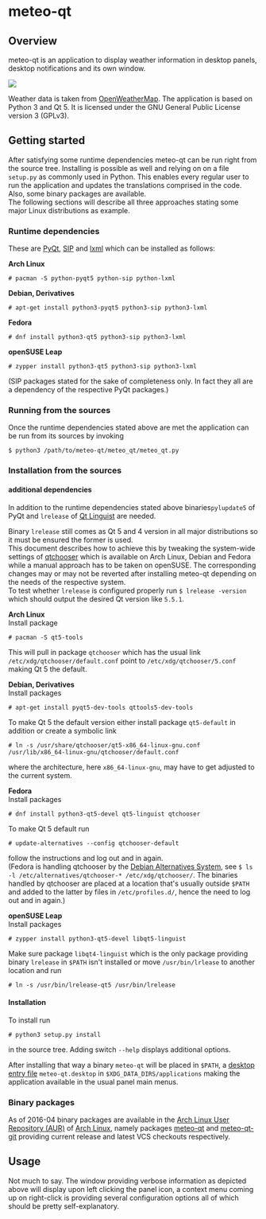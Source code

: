 # meteo-qt

## Overview

meteo-qt is an application to display weather information in desktop panels, desktop notifications
and its own window.

![](https://raw.github.com/dglent/meteo-qt/master/meteo-qt.png)

Weather data is taken from [OpenWeatherMap](http://openweathermap.org/). The application is based on
Python 3 and Qt 5. It is licensed under the GNU General Public License version 3 (GPLv3).

## Getting started

After satisfying some runtime dependencies meteo-qt can be run right from the source tree. Installing
is possible as well and relying on on a file `setup.py` as commonly used in Python. This enables
every regular user to run the application and updates the translations comprised in the code. Also,
some binary packages are available.   
The following sections will describe all three approaches stating some major Linux distributions as
example.

### Runtime dependencies

These are [PyQt](https://www.riverbankcomputing.com/software/pyqt),
[SIP](https://riverbankcomputing.com/software/sip) and [lxml](http://lxml.de) which can be installed
as follows:

**Arch Linux**   
```
# pacman -S python-pyqt5 python-sip python-lxml
```
**Debian, Derivatives**   
```
# apt-get install python3-pyqt5 python3-sip python3-lxml
```
**Fedora**   
```
# dnf install python3-qt5 python3-sip python3-lxml
```
**openSUSE Leap**   
```
# zypper install python3-qt5 python3-sip python3-lxml
```

(SIP packages stated for the sake of completeness only. In fact they all are a dependency of the
respective PyQt packages.)

### Running from the sources

Once the runtime dependencies stated above are met the application can be run from its sources
by invoking
```
$ python3 /path/to/meteo-qt/meteo_qt/meteo_qt.py
```

### Installation from the sources

#### additional dependencies

In addition to the runtime dependencies stated above binaries`pylupdate5` of PyQt and `lrelease` of
[Qt Linguist](http://doc.qt.io/qt-5/qtlinguist-index.html) are needed.

Binary `lrelease` still comes as Qt 5 and 4 version in all major distributions so it must be ensured
the former is used.   
This document describes how to achieve this by tweaking the system-wide settings of
[qtchooser](http://code.qt.io/cgit/qt/qtchooser.git/) which is available on Arch Linux, Debian and
Fedora while a manual approach has to be taken on openSUSE. The corresponding changes may or may not
be reverted after installing meteo-qt depending on the needs of the respective system.  
To test whether `lrelease` is configured properly run `$ lrelease -version` which should output the
desired Qt version like `5.5.1`.

**Arch Linux**   
Install package
```
# pacman -S qt5-tools
```
This will pull in package `qtchooser` which has the usual link `/etc/xdg/qtchooser/default.conf` point to
`/etc/xdg/qtchooser/5.conf` making Qt 5 the default.

**Debian, Derivatives**   
Install packages
```
# apt-get install pyqt5-dev-tools qttools5-dev-tools
```
To make Qt 5 the default version either install package `qt5-default` in addition or create a symbolic
link
```
# ln -s /usr/share/qtchooser/qt5-x86_64-linux-gnu.conf /usr/lib/x86_64-linux-gnu/qtchooser/default.conf
```
where the architecture, here `x86_64-linux-gnu`, may have to get adjusted to the current system.

**Fedora**   
Install packages
```
# dnf install python3-qt5-devel qt5-linguist qtchooser
```
To make Qt 5 default run
```
# update-alternatives --config qtchooser-default
```
follow the instructions and log out and in again.   
(Fedora is handling qtchooser by the [Debian Alternatives System](https://wiki.debian.org/DebianAlternatives),
see `$ ls -l /etc/alternatives/qtchooser-* /etc/xdg/qtchooser/`. The binaries handled by qtchooser are
placed at a location that's usually outside `$PATH` and added to the latter by files in `/etc/profiles.d/`,
hence the need to log out and in again.)

**openSUSE Leap**   
Install packages
```
# zypper install python3-qt5-devel libqt5-linguist
```
Make sure package `libqt4-linguist` which is the only package providing binary `lrelease` in `$PATH` isn't installed
or move `/usr/bin/lrlease` to another location and run
```
# ln -s /usr/bin/lrelease-qt5 /usr/bin/lrelease
```

#### Installation

To install run
```
# python3 setup.py install
```
in the source tree. Adding switch `--help` displays additional options.   

After installing that way a binary `meteo-qt` will be placed in `$PATH`, a
[desktop entry file](https://www.freedesktop.org/wiki/Specifications/desktop-entry-spec/) `meteo-qt.desktop`
in `$XDG_DATA_DIRS/applications` making the application available in the usual panel main menus.

### Binary packages

As of 2016-04 binary packages are available in the [Arch Linux User Repository
(AUR)](https://aur.archlinux.org) of [Arch Linux](https://archlinux.org), namely packages
[meteo-qt](https://aur.archlinux.org/packages/meteo-qt/) and
[meteo-qt-git](https://aur.archlinux.org/packages/meteo-qt-git/) providing current release and latest
VCS checkouts respectively.

## Usage

Not much to say. The window providing verbose information as depicted above will display upon left
clicking the panel icon, a context menu coming up on right-click is providing several configuration
options all of which should be pretty self-explanatory.
